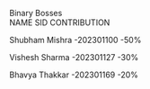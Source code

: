 Binary Bosses <br />
      NAME                SID         CONTRIBUTION
      
   Shubham Mishra        -202301100           -50%
   
   Vishesh Sharma        -202301127            -30%
   
   Bhavya  Thakkar       -202301169           -20%
